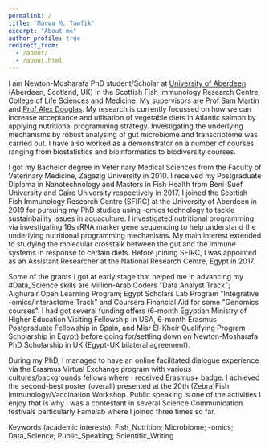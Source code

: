 ```yaml
---
permalink: /
title: "Marwa M. Tawfik"
excerpt: "About me"
author_profile: true
redirect_from: 
  - /about/
  - /about.html
---
```


I am Newton-Mosharafa PhD student/Scholar at [University of Aberdeen](https://www.abdn.ac.uk/people/m.tawfik.19) (Aberdeen, Scotland, UK) in the Scottish Fish Immunology Research Centre, College of Life Sciences and Medicine. My supervisors are [Prof Sam Martin](https://www.abdn.ac.uk/people/sam.martin/) and [Prof Alex Douglas](https://www.abdn.ac.uk/people/a.douglas/). My research is currently focussed on how we can increase acceptance and utlisation of vegetable diets in Atlantic salmon by applying nutritional programming strategy. Investigating the underlying mechanisms by robust analysing of gut microbiome and transcriptome was carried out. I have also worked as a demonstrator on a number of courses ranging from biostatistics and bioinformatics to biodiversity courses.

I got my Bachelor degree in Veterinary Medical Sciences from the Faculty of Veterinary Medicine, Zagazig University in 2010. I received my Postgraduate Diploma in Nanotechnology and Masters in Fish Health from Beni-Suef University and Cairo University respectively in 2017. I joined the Scottish Fish Immunology Research Centre (SFIRC) at the University of Aberdeen in 2019 for pursuing my PhD studies using -omics technology to tackle sustainbaility issues in aquaculture. I investigated nutritional programming via investigating 16s rRNA marker gene sequencing to help understand the underlying nutritional programming mechanisms. My main interest extended to studying the molecular crosstalk between the gut and the immune systems in response to certain diets. Before joining SFIRC, I was appointed as an Assistant Researcher at the National Research Centre, Egypt in 2017.

Some of the grants I got at early stage that helped me in advancing my #Data_Science skills are Million-Arab Coders "Data Analyst Track"; Alghurair Open Learning Program; Egypt Scholars Lab Program "Integrative -omics/Interactome Track" and Coursera Financial Aid for some "Genomics courses". I had got several funding offers (6-month Egyptian Ministry of Higher Education Visiting Fellowship in USA, 6-month Erasmus Postgraduate Fellowship in Spain, and Misr El-Kheir Qualifying Program Scholarship in Egypt) before going for/settling down on Newton-Mosharafa PhD Scholarship in UK (Egypt-UK bilateral agreement).

During my PhD, I managed to have an online facilitated dialogue experience via the Erasmus Virtual Exchange program with various cultures/backgrounds fellows where I received Erasmus+ badge. I achieved the second-best poster (overall) presented at the 20th (Zebra)Fish Immunology/Vaccination Workshop.  Public speaking is one of the activities I enjoy that is why I was a contestant in several Science Communication festivals particularly Famelab where I joined three times so far.

Keywords (academic interests): Fish_Nutrition; Microbiome; -omics; Data_Science; Public_Speaking; Scientific_Writing 
